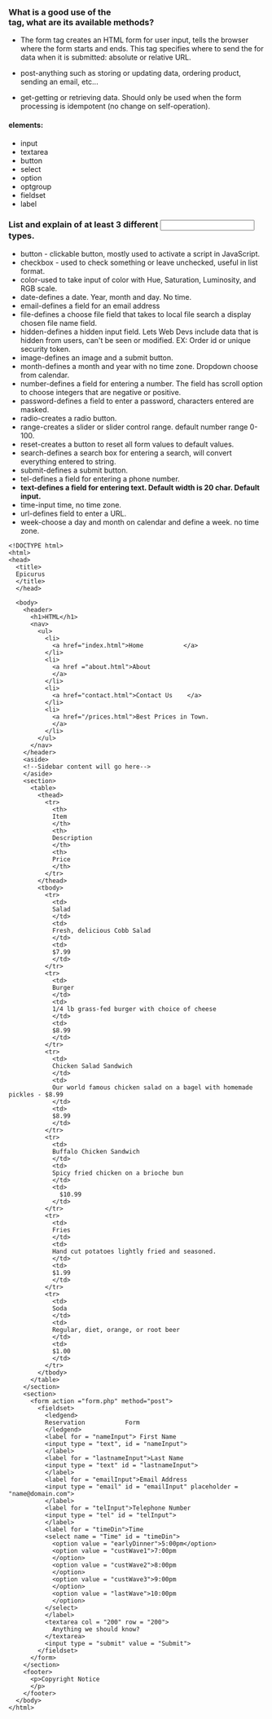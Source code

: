 ### What is a good use of the <form> tag, what are its available methods?

* The form tag creates an HTML form for user input, tells the browser where the form starts and ends. This tag specifies where to send the for data when it is submitted: absolute or relative URL.

* post-anything such as storing or updating data, ordering product, sending an email, etc...

* get-getting or retrieving data. Should only be used when the form processing is idempotent (no change on self-operation).

#### elements:
* input
* textarea
* button
* select
* option
* optgroup
* fieldset
* label


### List and explain of at least 3 different <input> types.

* button - clickable button, mostly used to activate a script in JavaScript.
* checkbox - used to check something or leave unchecked, useful in list format.
* color-used to take input of color with Hue, Saturation, Luminosity, and RGB scale.
* date-defines a date. Year, month and day. No time.
* email-defines a field for an email address
* file-defines a choose file field that takes to local file search a display chosen file name field.
* hidden-defines a hidden input field. Lets Web Devs include data that is hidden from users, can't be seen or modified. EX: Order id or unique security token.
* image-defines an image and a submit button.
* month-defines a month and year with no time zone. Dropdown choose from calendar.
* number-defines a field for entering a number. The field has scroll option to choose integers that are negative or positive.
* password-defines a field to enter a password, characters entered are masked.
* radio-creates a radio button.
* range-creates a slider or slider control range. default number range 0-100.
* reset-creates a button to reset all form values to default values.
* search-defines a search box for entering a search, will convert everything entered to string.
* submit-defines a submit button.
* tel-defines a field for entering a phone number.
* **text-defines a field for entering text. Default width is 20 char. Default input.**
* time-input time, no time zone.
* url-defines field to enter a URL.
* week-choose a day and month on calendar and define a week. no time zone.

```
<!DOCTYPE html>
<html>
<head>
  <title>
  Epicurus
  </title>
  </head>

  <body>  
    <header>
      <h1>HTML</h1>
      <nav>
        <ul>
          <li>
            <a href="index.html">Home			</a>
          </li>
          <li>
            <a href ="about.html">About
            </a>
          </li>
          <li>
            <a href="contact.html">Contact Us    </a>
          </li>
          <li>
            <a href="/prices.html">Best Prices in Town.
            </a>
          </li>
        </ul>
      </nav>
    </header>
    <aside>
    <!--Sidebar content will go here-->
    </aside>
    <section>
      <table>
        <thead>
          <tr>
            <th>
            Item
            </th>
            <th>
            Description
            </th>
            <th>
            Price
            </th>
          </tr>
        </thead>
        <tbody>
          <tr>
            <td>
            Salad
            </td>
            <td>
            Fresh, delicious Cobb Salad
            </td>
            <td>
            $7.99
            </td>
          </tr>
          <tr>
            <td>
            Burger
            </td>
            <td>
            1/4 lb grass-fed burger with choice of cheese
            </td>
            <td>
            $8.99
            </td>
          </tr>
          <tr>
            <td>
            Chicken Salad Sandwich
            </td>
            <td>
            Our world famous chicken salad on a bagel with homemade pickles - $8.99
            </td>
            <td>
            $8.99
            </td>
          </tr>
          <tr>
            <td>
            Buffalo Chicken Sandwich
            </td>
            <td>
            Spicy fried chicken on a brioche bun
            </td>
            <td>
              $10.99
            </td>
          </tr>
          <tr>
            <td>
            Fries
            </td>
            <td>
            Hand cut potatoes lightly fried and seasoned.
            </td>
            <td>
            $1.99
            </td>
          </tr>
          <tr>
            <td>
            Soda
            </td>
            <td>
            Regular, diet, orange, or root beer
            </td>
            <td>
            $1.00
            </td>
          </tr>
        </tbody>
      </table>
    </section>
    <section>
      <form action ="form.php" method="post">
        <fieldset>
          <ledgend>
          Reservation           Form
          </ledgend>
          <label for = "nameInput"> First Name
          <input type = "text", id = "nameInput">
          </label>
          <label for = "lastnameInput">Last Name
          <input type = "text" id = "lastnameInput">
          </label>
          <label for = "emailInput">Email Address  
          <input type = "email" id = "emailInput" placeholder = "name@domain.com">
          </label>
          <label for = "telInput">Telephone Number    
          <input type = "tel" id = "telInput">
          </label>
          <label for = "timeDin">Time
          <select name = "Time" id = "timeDin">
            <option value = "earlyDinner">5:00pm</option>
            <option value = "custWave1">7:00pm
            </option>
            <option value = "custWave2">8:00pm
            </option>
            <option value = "custWave3">9:00pm
            </option>
            <option value = "lastWave">10:00pm
            </option>
          </select>
          </label>
          <textarea col = "200" row = "200">
            Anything we should know?
          </textarea>
          <input type = "submit" value = "Submit">
        </fieldset>
      </form>
    </section>
	<footer>
      <p>Copyright Notice
      </p>
    </footer>
  </body>
</html>

```
